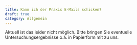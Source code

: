 ```yaml
---
title: Kann ich der Praxis E-Mails schicken?
draft: true
category: Allgemein
---
```

Aktuell ist das leider nicht möglich. Bitte bringen Sie eventuelle Untersuchungsergebnisse o.ä. in Papierform mit zu uns.

